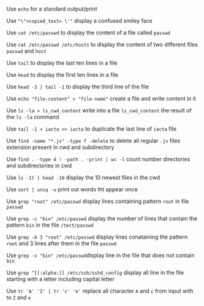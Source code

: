 Use `echo` for a standard output/print

Use `"\"<copied_text> \'"` display a confused smiley face

Use `cat /etc/passwd` to display the content of a file called `passwd`

Use `cat /etc/passwd /etc/hosts` to display the content of two different files `passwd` and `host`

Use `tail` to display the last ten lines in a file

Use `head` to display the first ten lines in a file

Use `head -3 | tail -1` to display the third line of the file

Use `echo "file-content" > "file-name"` create a file and write content in it

Use `ls -la > ls_cwd_content` write into a file `ls_cwd_content` the result of the `ls -la` command

Use `tail -1 < iacta >> iacta` to duplicate the last line of `iacta` file

Use `find -name "*.js" -type f -delete` to delete all regular `.js` files extension present in cwd and subdirectory

Use `find . -type d ! -path . -print | wc -l` count number directories and subdirectories in cwd

Use `ls -1t | head -10` display the 10 newest files in the cwd

Use `sort | uniq -u` print out words tht appear once

Use `grep "root" /etc/passwd` display lines containing pattern `root` in file `passwd`

Use `grep -c "bin" /etc/passwd` display the number of lines that contain the pattern `bin` in the file `/tect/passwd`

Use `grep -A 3 "root" /etc/passwd` display lines conataining the pattern `root` and 3 lines after them in the file `passwd`

Use `grep -v "bin" /etc/passwd`display line in the file that does not contain `bin`

Use `grep ^[[:alpha:]] /etc/ssh/sshd_config` display all line in the file starting with a letter including capital letter

Use `tr 'A' 'Z' | tr 'c' 'e'` replace all character `A` and `c` from input with to `Z` and `e`
